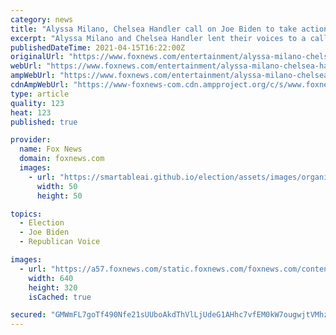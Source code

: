 ```yaml
---
category: news
title: "Alyssa Milano, Chelsea Handler call on Joe Biden to take action on federal slavery reparations"
excerpt: "Alyssa Milano and Chelsea Handler lent their voices to a call for President Joe Biden to implement federal slavery reparations for the Black community."
publishedDateTime: 2021-04-15T16:22:00Z
originalUrl: "https://www.foxnews.com/entertainment/alyssa-milano-chelsea-handler-call-joe-biden-take-action-slavery-reparations"
webUrl: "https://www.foxnews.com/entertainment/alyssa-milano-chelsea-handler-call-joe-biden-take-action-slavery-reparations"
ampWebUrl: "https://www.foxnews.com/entertainment/alyssa-milano-chelsea-handler-call-joe-biden-take-action-slavery-reparations.amp"
cdnAmpWebUrl: "https://www-foxnews-com.cdn.ampproject.org/c/s/www.foxnews.com/entertainment/alyssa-milano-chelsea-handler-call-joe-biden-take-action-slavery-reparations.amp"
type: article
quality: 123
heat: 123
published: true

provider:
  name: Fox News
  domain: foxnews.com
  images:
    - url: "https://smartableai.github.io/election/assets/images/organizations/foxnews.com-50x50.jpg"
      width: 50
      height: 50

topics:
  - Election
  - Joe Biden
  - Republican Voice

images:
  - url: "https://a57.foxnews.com/static.foxnews.com/foxnews.com/content/uploads/2021/04/640/320/Milano-Handler-Getty.jpg?ve=1&tl=1"
    width: 640
    height: 320
    isCached: true

secured: "GMWmFL7goTf490Nfe21sUUboAkdThVlLjUdeG1AHhc7vfEM0kW7ougwjtVMhz7FL1DqHneTzFTSiz1O6cp8k4SdCrFvB1uVeknqNYpSfrlbAXevQCpBOyJBm2N8DLVWI3WKfc8gPKGuPyyBb7IAwAHGwg9JJLnNFOq1fW8OUO3VusC3IAuAjxrXrW96oapS6hf6vsCKultKhXRcAWYyGMo87TzfGE5xAXLauW97wotYqYndsIC29ffmkeshqpjrD0XvBw/1gfFXPCqlcpWNm9F8EaVQUJ+CAU/WFA88mKillApH88IefELTM1uVSScQwEsqXTFpbLjny5TmLhz0THHZc3LsT5t1lS2hy3B9oIcg=;JLLghsMfATuap45pnVCTHg=="
---
```



